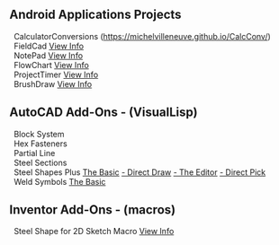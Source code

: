 ## **Android Applications Projects**  
&nbsp; CalculatorConversions (https://michelvilleneuve.github.io/CalcConv/)  
&nbsp; FieldCad [View Info](https://michelvilleneuve.github.io/FieldCAD/)  
&nbsp; NotePad  [View Info](https://michelvilleneuve.github.io/MyNotePad/)  
&nbsp; FlowChart  [View Info](https://michelvilleneuve.github.io/FlowChart/)  
&nbsp; ProjectTimer [View Info](https://michelvilleneuve.github.io/ProjectTimer/)  
&nbsp; BrushDraw [View Info](https://michelvilleneuve.github.io/BrushDraw/)  

## **AutoCAD Add-Ons** - (VisualLisp)
&nbsp; Block System  
&nbsp; Hex Fasteners  
&nbsp; Partial Line  
&nbsp; Steel Sections  
&nbsp; Steel Shapes Plus [The Basic](https://addcom.github.io/Structural-Steel-Shape/) [- Direct Draw](https://addcom.github.io/Steel-Shape-Plus-Direct-Draw/) [- The Editor](https://addcom.github.io/Steel-Shape-Plus-Editor/) [- Direct Pick](https://addcom.github.io/Steel-Shape-Plus-Direct-Pick/)  
&nbsp; Weld Symbols  [The Basic](https://addcom.github.io/WeldSymbols/)  

## **Inventor Add-Ons** - (macros)  
&nbsp; Steel Shape for 2D Sketch Macro [View Info](https://inventor-add-on.github.io/SteelShape-Macro/)  
